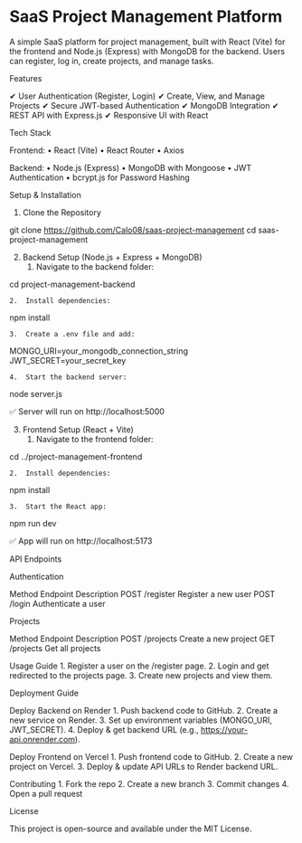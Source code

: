 # SaaS Project Management Platform #

A simple SaaS platform for project management, built with React (Vite) for the frontend and Node.js (Express) with MongoDB for the backend. Users can register, log in, create projects, and manage tasks.

Features

✔ User Authentication (Register, Login)
✔ Create, View, and Manage Projects
✔ Secure JWT-based Authentication
✔ MongoDB Integration
✔ REST API with Express.js
✔ Responsive UI with React

Tech Stack

Frontend:
	•	React (Vite)
	•	React Router
	•	Axios

Backend:
	•	Node.js (Express)
	•	MongoDB with Mongoose
	•	JWT Authentication
	•	bcrypt.js for Password Hashing

Setup & Installation

1. Clone the Repository

git clone https://github.com/Calo08/saas-project-management
cd saas-project-management

2. Backend Setup (Node.js + Express + MongoDB)
	1.	Navigate to the backend folder:

cd project-management-backend


	2.	Install dependencies:

npm install


	3.	Create a .env file and add:

MONGO_URI=your_mongodb_connection_string
JWT_SECRET=your_secret_key


	4.	Start the backend server:

node server.js

✅ Server will run on http://localhost:5000

3. Frontend Setup (React + Vite)
	1.	Navigate to the frontend folder:

cd ../project-management-frontend


	2.	Install dependencies:

npm install


	3.	Start the React app:

npm run dev

✅ App will run on http://localhost:5173

API Endpoints

Authentication

Method	Endpoint	Description
POST	/register	Register a new user
POST	/login	Authenticate a user

Projects

Method	Endpoint	Description
POST	/projects	Create a new project
GET	/projects	Get all projects

Usage Guide
	1.	Register a user on the /register page.
	2.	Login and get redirected to the projects page.
	3.	Create new projects and view them.

Deployment Guide

Deploy Backend on Render
	1.	Push backend code to GitHub.
	2.	Create a new service on Render.
	3.	Set up environment variables (MONGO_URI, JWT_SECRET).
	4.	Deploy & get backend URL (e.g., https://your-api.onrender.com).

Deploy Frontend on Vercel
	1.	Push frontend code to GitHub.
	2.	Create a new project on Vercel.
	3.	Deploy & update API URLs to Render backend URL.

Contributing
	1.	Fork the repo
	2.	Create a new branch
	3.	Commit changes
	4.	Open a pull request

License

This project is open-source and available under the MIT License.
